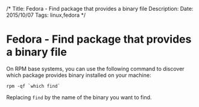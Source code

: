 /*
Title: Fedora - Find package that provides a binary file
Description: 
Date: 2015/10/07
Tags: linux,fedora
*/

# Fedora - Find package that provides a binary file

On RPM base systems, you can use the following command to discover which package
provides binary installed on your machine:

    rpm -qf `which find`

Replacing `find` by the name of the binary you want to find.
